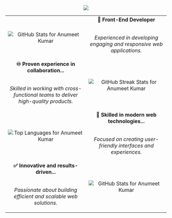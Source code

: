 
<p align="center">
  <img src="https://readme-typing-svg.herokuapp.com?color=68b486&size=28&duration=6000&vCenter=true&width=600&height=80&lines=Anumeet+Kumar%2C+a+skilled+Fullstack+Developer+from+India." />
</p>

<table>
  <tbody>
    <tr>
      <td width="50%" valign="middle" align="center">
        <img src="https://github-readme-stats.vercel.app/api?username=anumeetkumar&show_icons=true&hide_border=true&include_all_commits=true&count_private=true&theme=merko" alt="GitHub Stats for Anumeet Kumar" />
      </td>
      <td width="50%" valign="middle" align="center">
        <b>🎨 Front-End Developer</b>
        <br />
        <br />
        <p>
          <em>Experienced in developing engaging and responsive web applications.</em>
        </p>
      </td>
    </tr>
    <tr>
      <td width="50%" valign="middle" align="center">
        <b>♾️ Proven experience in collaboration...</b>
        <br />
        <br />
        <p>
        <em>Skilled in working with cross-functional teams to deliver high-quality products.</em>
        </p>
      </td>
      <td width="50%" valign="middle" align="center">
        <img src="https://github-readme-streak-stats.herokuapp.com/?user=anumeetkumar&theme=merko&hide_border=true" alt="GitHub Streak Stats for Anumeet Kumar" />
      </td>
    </tr>
    <tr>
      <td width="50%" valign="middle" align="center">
        <img align="center" src="https://github-readme-stats.vercel.app/api/top-langs?username=anumeetkumar&include_all_commits=true&count_private=true&show_icons=true&layout=compact&theme=merko&hide_border=true" alt="Top Languages for Anumeet Kumar" />
      </td>
      <td width="50%" valign="middle" align="center">
        <b>🥷 Skilled in modern web technologies...</b>
        <br />
        <br />
        <p>
          <em>Focused on creating user-friendly interfaces and experiences.</em>
        </p>
      </td>
    </tr>
    <tr>
      <td width="50%" valign="middle" align="center">
        <b>✅ Innovative and results-driven...</b>
        <br />
        <br />
        <p>
          <em>Passionate about building efficient and scalable web solutions.</em>
        </p>
      </td>
      <td width="50%" valign="middle" align="center">
        <img align="center" src="https://github-readme-stats.vercel.app/api?username=anumeetkumar&include_all_commits=true&count_private=true&show_icons=true&layout=compact&theme=merko" alt="GitHub Stats for Anumeet Kumar" />
      </td>
    </tr>
  </tbody>
</table>
